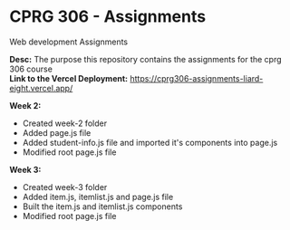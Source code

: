 # CPRG 306 - Assignments


Web development Assignments <br>

**Desc:** The purpose this repository contains the assignments for the cprg 306 course <br>
**Link to the Vercel Deployment:** https://cprg306-assignments-liard-eight.vercel.app/

**Week 2:** 
- Created week-2 folder
- Added page.js file
- Added student-info.js file and imported it's components into page.js
- Modified root page.js file

**Week 3:** 
- Created week-3 folder
- Added item.js, itemlist.js and page.js file
- Built the item.js and itemlist.js components
- Modified root page.js file
